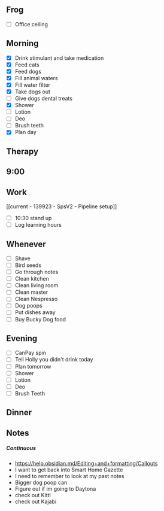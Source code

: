 ## Frog
- [ ] Office ceiling

## Morning 
- [x] Drink stimulant and take medication
- [x] Feed cats
- [x] Feed dogs
- [x] Fill animal waters
- [x] Fill water filter
- [x] Take dogs out 
- [ ] Give dogs dental treats
- [x] Shower
- [ ] Lotion
- [ ] Deo
- [ ] Brush teeth
- [x] Plan day 

## Therapy
9:00
- 

## Work 
[[current - 139923 - SpsV2 -  Pipeline setup]]
- [ ] 10:30 stand up 
- [ ] Log learning hours

## Whenever
- [ ] Shave
- [ ] Bird seeds
- [ ] Go through notes
- [ ] Clean kitchen
- [ ] Clean living room
- [ ] Clean master
- [ ] Clean Nespresso
- [ ] Dog poops 
- [ ] Put dishes away 
- [ ] Buy Bucky Dog food

## Evening
- [ ] CanPay spin
- [ ] Tell Holly you didn't drink today
- [ ] Plan tomorrow 
- [ ] Shower 
- [ ] Lotion 
- [ ] Deo 
- [ ] Brush Teeth 

## Dinner

## Notes 

##### Continuous
- https://help.obsidian.md/Editing+and+formatting/Callouts
- I want to get back into Smart Home Gazette
- I need to remember to look at my past notes 
- Bigger dog poop can
- Figure out if im going to Daytona 
- check out Kittl 
- check out Kajabi
